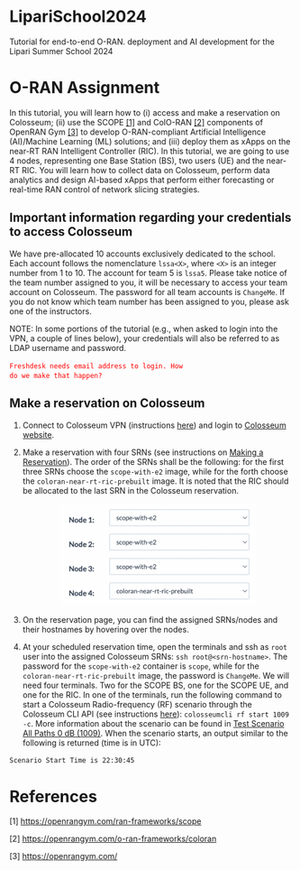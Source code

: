 # LipariSchool2024
Tutorial for end-to-end O-RAN. deployment and AI development for the Lipari Summer School 2024

# O-RAN Assignment

In this tutorial, you will learn how to (i) access and make a reservation on Colosseum; (ii) use the SCOPE [[1]](#cite1) and ColO-RAN [[2]](#cite2) components of OpenRAN Gym [[3]](#cite3) to develop O-RAN-compliant Artificial Intelligence (AI)/Machine Learning (ML) solutions; and (iii) deploy them as xApps on the near-RT RAN Intelligent Controller (RIC). In this tutorial, we are going to use 4 nodes, representing one Base Station (BS), two users (UE) and the near-RT RIC. You will learn how to collect data on Colosseum, perform data analytics and design AI-based xApps that perform either forecasting or real-time RAN control of network slicing strategies.

## Important information regarding your credentials to access Colosseum

We have pre-allocated 10 accounts exclusively dedicated to the school. Each account follows the nomenclature `lssa<X>`, where `<X>` is an integer number from 1 to 10. The account for team 5 is `lssa5`. Please take notice of the team number assigned to you, it will be necessary to access your team account on Colosseum. The password for all team accounts is `ChangeMe`. If you do not know which team number has been assigned to you, please ask one of the instructors.

NOTE: In some portions of the tutorial (e.g., when asked to login into the VPN, a couple of lines below), your credentials will also be referred to as LDAP username and password.

<code style="color : red">Freshdesk needs email address to login. How do we make that happen?</code>

## Make a reservation on Colosseum

1. Connect to Colosseum VPN (instructions [here](https://colosseumneu.freshdesk.com/support/solutions/articles/61000285824-cisco-anyconnect-remote-vpn-access)) and login to [Colosseum website](https://experiments.colosseum.net).
2. Make a reservation with four SRNs (see instructions on [Making a Reservation](https://colosseumneu.freshdesk.com/en/support/solutions/articles/61000253463-making-a-reservation-interactive-and-batch-mode-)). The order of the SRNs shall be the following: for the first three SRNs choose the `scope-with-e2` image, while for the forth choose the `coloran-near-rt-ric-prebuilt` image. It is noted that the RIC should be allocated to the last SRN in the Colosseum reservation.

    <p align="center">
      <img src="images/order-SRNs.png" width="350" />
    </p>

3. On the reservation page, you can find the assigned SRNs/nodes and their hostnames by hovering over the nodes.
4. At your scheduled reservation time, open the terminals and ssh as `root` user into the assigned Colosseum SRNs: `ssh root@<srn-hostname>`. The password for the `scope-with-e2` container is `scope`, while for the `coloran-near-rt-ric-prebuilt` image, the password is `ChangeMe`. We will need four terminals. Two for the SCOPE BS, one for the SCOPE UE, and one for the RIC. In one of the terminals, run the following command to start a Colosseum Radio-frequency (RF) scenario through the Colosseum CLI API (see instructions [here](https://colosseumneu.freshdesk.com/en/support/solutions/articles/61000253397-colosseum-cli)): `colosseumcli rf start 1009 -c`. More information about the scenario can be found in [Test Scenario All Paths 0 dB (1009)](https://colosseumneu.freshdesk.com/support/solutions/articles/61000277641-test-scenario-all-paths-0-db-1009). When the scenario starts, an output similar to the following is returned (time is in UTC):


```
Scenario Start Time is 22:30:45
```


# References

<a id="cite1">[1]</a> https://openrangym.com/ran-frameworks/scope

<a id="cite2">[2]</a> https://openrangym.com/o-ran-frameworks/coloran

<a id="cite3">[3]</a> https://openrangym.com/


